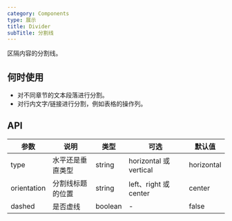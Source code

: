 ```yaml
---
category: Components
type: 展示
title: Divider  
subTitle: 分割线
---
```


区隔内容的分割线。

## 何时使用
- 对不同章节的文本段落进行分割。
- 对行内文字/链接进行分割，例如表格的操作列。



## API 
| 参数        | 说明             | 类型    | 可选                   | 默认值     |
| ----------- | ---------------- | ------- | ---------------------- | ---------- |
| type        | 水平还是垂直类型 | string  | horizontal 或 vertical | horizontal |
| orientation | 分割线标题的位置 | string  | left、right 或 center  | center     |
| dashed      | 是否虚线         | boolean | -                      | false      |